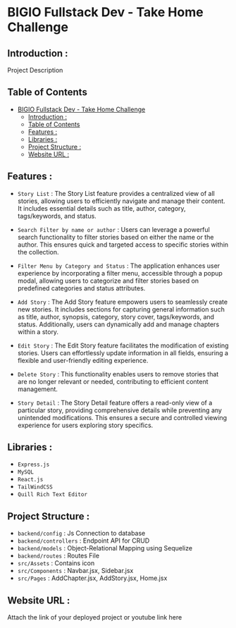 # BIGIO Fullstack Dev - Take Home Challenge

## <a name="introduction"></a> Introduction :
Project Description

## Table of Contents

- [BIGIO Fullstack Dev - Take Home Challenge](#bigio-fullstack-dev---take-home-challenge)
  - [ Introduction :](#-introduction-)
  - [Table of Contents](#table-of-contents)
  - [ Features :](#-features-)
  - [ Libraries :](#-libraries-)
  - [ Project Structure :](#-project-structure-)
  - [ Website URL :](#-website-url-)

## <a name="features"></a> Features :
- `Story List` : The Story List feature provides a centralized view of all stories, allowing users to efficiently navigate and manage their content. It includes essential details such as title, author, category, tags/keywords, and status.
  
- `Search Filter by name or author` : Users can leverage a powerful search functionality to filter stories based on either the name or the author. This ensures quick and targeted access to specific stories within the collection.
  
- `Filter Menu by Category and Status` : The application enhances user experience by incorporating a filter menu, accessible through a popup modal, allowing users to categorize and filter stories based on predefined categories and status attributes.
  
- `Add Story` : The Add Story feature empowers users to seamlessly create new stories. It includes sections for capturing general information such as title, author, synopsis, category, story cover, tags/keywords, and status. Additionally, users can dynamically add and manage chapters within a story.
  
- `Edit Story` : The Edit Story feature facilitates the modification of existing stories. Users can effortlessly update information in all fields, ensuring a flexible and user-friendly editing experience.
  
- `Delete Story` : This functionality enables users to remove stories that are no longer relevant or needed, contributing to efficient content management.
  
- `Story Detail` : The Story Detail feature offers a read-only view of a particular story, providing comprehensive details while preventing any unintended modifications. This ensures a secure and controlled viewing experience for users exploring story specifics.

## <a name="libraries"></a> Libraries :
- `Express.js`
- `MySQL`
- `React.js`
- `TailWindCSS`
- `Quill Rich Text Editor`

## <a name="project-structures"></a> Project Structure :
* `backend/config` : Js Connection to database
* `backend/controllers` : Endpoint API for CRUD
* `backend/models` : Object-Relational Mapping using Sequelize
* `backend/routes` : Routes File
* `src/Assets` : Contains icon
* `src/Components` : Navbar.jsx, Sidebar.jsx
* `src/Pages` : AddChapter.jsx, AddStory.jsx, Home.jsx

## <a name="apk-link"></a> Website URL :
Attach the link of your deployed project or youtube link here